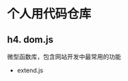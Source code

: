 ﻿个人用代码仓库
==================================================

h4. dom.js
--------------------------------------

微型函数库，包含网站开发中最常用的功能

* extend.js
